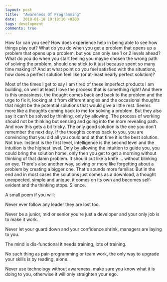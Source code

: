 ```yaml
---
layout: post
title:  "Awareness Of Programming"
date:   2018-01-18 19:18:10 +0200
tags: development
comments: true
---	
```


How far can you see? How does experience help in being able to see how things play out?
What do you do when you get a problem that opens up a problem that opens up a problem, but you can only see 1 or 2 levels ahead? What do you do when you start feeling you maybe chosen the wrong path of solving the problem, should one stick to it just because spent so many time making it? And at what point do you feel satisfied with the situations, how does a perfect solution feel like (or at-least nearly perfect solution)?

Most of the times I get to say I am tired of these imperfect products I am building, oh well at least I love the process that is something right! And there is this uneasiness, the thought comes back and back to the problem and the urge to fix it, looking at it from different angles and the occasional thoughts that might be the potential solutions that would give a little rest. Seems more like a thoughts coming back to me for solving a problem. But they also say it can't be solved by thinking, only by allowing. The process of working should not be thinking but sensing and going into the more revealing path. And now this gets a bit tricky. The only good solution is the one you don't remember the next day. If the thoughts comes back to you, you are convincing that you did all you could and at that time it is the best solution. Not true. Instinct is the first level, intelligence is the second level and the intuition is the highest level. Only by allowing the intuition to guide you, you could bring the solution home, only then you get to get a morning without thinking of that damn problem. It should cut like a knife ... without blinking an eye. There's also another way, solving or more like forgetting about a problem by creating a bigger one. That's sounds more familiar. But in the end and in most cases the solutions just comes as a download, a thought unexpected, simple and unique, it comes on its own and becomes self-evident and the thinking stops. Silence.

A small poem if you will:

Never ever follow any leader they are lost too. 

Never be a junior, mid or senior you're just a developer and your only job is to make it work. 

Never let your guard down and your confidence shrink, managers are laying to you.

The mind is dis-functional it needs training, lots of training. 

No such thing as pair-programming or team work, the only way to upgrade your skills is by reading, alone.

Never use technology without awareness, make sure you know what it is doing to you, otherwise it will only straighten your ego.


